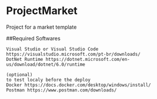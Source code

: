 # ProjectMarket
Project for a market template


##Required Softwares

    Visual Studio or Visual Studio Code https://visualstudio.microsoft.com/pt-br/downloads/
    DotNet Runtime https://dotnet.microsoft.com/en-us/download/dotnet/6.0/runtime

    (optional)
    to test localy before the deploy
    Docker https://docs.docker.com/desktop/windows/install/ 
    Postman https://www.postman.com/downloads/
